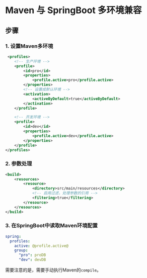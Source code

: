 # Maven 与 SpringBoot 多环境兼容

## 步骤

### 1. 设置Maven多环境
```xml
 <profiles>
    <!-- 生产环境 -->
    <profile>
        <id>pro</id>
        <properties>
            <profile.active>pro</profile.active>
        </properties>
        <!-- 设置成默认环境 -->
        <activation>
            <activeByDefault>true</activeByDefault>
        </activation>
    </profile>

    <!-- 开发环境 -->
    <profile>
        <id>dev</id>
        <properties>
            <profile.active>dev</profile.active>
        </properties>
    </profile>
</profiles>
```

### 2. 参数处理

```xml
<build>
    <resources>
        <resource>
            <directory>src/main/resources</directory>
            <!-- 启用过滤，处理参数的引用 -->
            <filtering>true</filtering>
        </resource>
    </resources>
</build>
```

### 3. 在SpringBoot中读取Maven环境配置
```yaml
spring:
  profiles:
    active: @profile.active@
    group:
      "pro": proDB
      "dev": devDB
```

需要注意的是，需要手动执行Maven的`compile`。